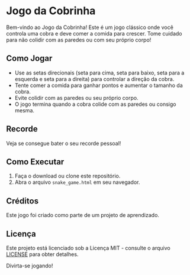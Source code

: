 # Jogo da Cobrinha

Bem-vindo ao Jogo da Cobrinha! Este é um jogo clássico onde você controla uma cobra e deve comer a comida para crescer. Tome cuidado para não colidir com as paredes ou com seu próprio corpo!


## Como Jogar

- Use as setas direcionais (seta para cima, seta para baixo, seta para a esquerda e seta para a direita) para controlar a direção da cobra.
- Tente comer a comida para ganhar pontos e aumentar o tamanho da cobra.
- Evite colidir com as paredes ou seu próprio corpo.
- O jogo termina quando a cobra colide com as paredes ou consigo mesma.

## Recorde

Veja se consegue bater o seu recorde pessoal!

## Como Executar

1. Faça o download ou clone este repositório.
2. Abra o arquivo `snake_game.html` em seu navegador.

## Créditos

Este jogo foi criado como parte de um projeto de aprendizado.

## Licença

Este projeto está licenciado sob a Licença MIT - consulte o arquivo [LICENSE](LICENSE) para obter detalhes.

Divirta-se jogando!
